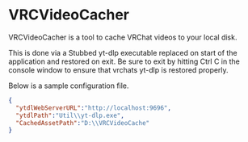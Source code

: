# VRCVideoCacher

VRCVideoCacher is a tool to cache VRChat videos to your local disk.

This is done via a Stubbed yt-dlp executable replaced on start of the application and restored on exit. 
Be sure to exit by hitting Ctrl C in the console window to ensure that vrchats yt-dlp is restored properly.

Below is a sample configuration file. 

```json
{
  "ytdlWebServerURL":"http://localhost:9696",
  "ytdlPath":"Util\\yt-dlp.exe",
  "CachedAssetPath":"D:\\VRCVideoCache"
}
```